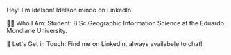 Hey! I'm Idelson!
Idelson mindo on LinkedIn 


👩🏻 Who I Am:
Student: B.Sc Geographic Information Science at the Eduardo Mondlane University.

👯 Let's Get in Touch:
Find me on LinkedIn, always availabele to chat! 
